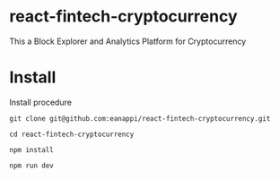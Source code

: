 # react-fintech-cryptocurrency
This a Block Explorer and Analytics Platform for Cryptocurrency

# Install
Install procedure

```
git clone git@github.com:eanappi/react-fintech-cryptocurrency.git

cd react-fintech-cryptocurrency

npm install

npm run dev
```
